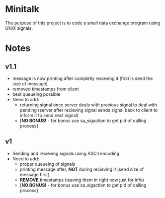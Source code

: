 # Minitalk

The purpose of this project is to code a small data exchange program  using UNIX signals.

# Notes

## v1.1

- message is now printing after completly recieving it (first is send the size of message)
- removed timestamps from client
- best queueing possible
- Need to add:
	- returning signal once server deals with previous signal to deal with pending (server after recieving signal sends signal back to client to inform it to send next signal)
	- [**NO BONUS!** - for bonus use sa_sigaction to get pid of calling process]

## v1

- Sending and recieving signals using ASCII encoding
- Need to add:
	- proper queueing of signals
	- printing message after, **NOT** during recieving it (send size of message first)
	- **REMOVE** timestamps (leaving them in right now just for info)
	- [**NO BONUS!** - for bonus use sa_sigaction to get pid of calling process]

